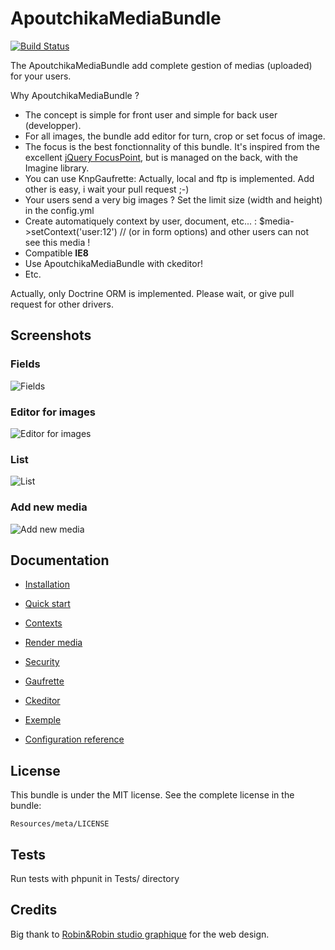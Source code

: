 ApoutchikaMediaBundle
=====================

[![Build Status](http://travis-ci.org/apoutchika/MediaBundle.png)](http://travis-ci.org/#!/apoutchika/MediaBundle)


The ApoutchikaMediaBundle add complete gestion of medias (uploaded) for your
users.

Why ApoutchikaMediaBundle ?

* The concept is simple for front user and simple for back user (developper).
* For all images, the bundle add editor for turn, crop or set focus of image.
* The focus is the best fonctionnality of this bundle. It's inspired from the excellent [jQuery FocusPoint](https://github.com/jonom/jquery-focuspoint), but is managed on the back, with the Imagine library.
* You can use KnpGaufrette: Actually, local and ftp is implemented. Add other is easy, i wait your pull request ;-)
* Your users send a very big images ? Set the limit size (width and height) in the config.yml
* Create automatiquely context by user, document, etc... : $media->setContext('user:12') // (or in form options) and other users can not see this media !
* Compatible **IE8**
* Use ApoutchikaMediaBundle with ckeditor!
* Etc.

Actually, only Doctrine ORM is implemented. Please wait, or give pull request for other drivers.

Screenshots
-----------

### Fields
![Fields](https://github.com/apoutchika/MediaBundle/raw/master/Resources/public/images/screenshot/fields.png)

### Editor for images
![Editor for images](https://github.com/apoutchika/MediaBundle/raw/master/Resources/public/images/screenshot/editor.png)

### List
![List](https://github.com/apoutchika/MediaBundle/raw/master/Resources/public/images/screenshot/list.png)

### Add new media
![Add new media](https://github.com/apoutchika/MediaBundle/raw/master/Resources/public/images/screenshot/add.png)


Documentation
-------------

* [Installation](Resources/doc/install.md)
* [Quick start](Resources/doc/quickstart.md)
* [Contexts](Resources/doc/contexts.md)
* [Render media](Resources/doc/rendermedia.md)
* [Security](Resources/doc/security.md)
* [Gaufrette](Resources/doc/gaufrette.md)
* [Ckeditor](Resources/doc/ckeditor.md)

* [Exemple](Resources/doc/exemple.md)
* [Configuration reference](Resources/doc/configuration_reference.md)


License
-------

This bundle is under the MIT license. See the complete license in the bundle:

    Resources/meta/LICENSE

Tests
-----

Run tests with phpunit in Tests/ directory


Credits
-------

Big thank to [Robin&Robin studio graphique](http://www.robin-studio.com) for the web design.
